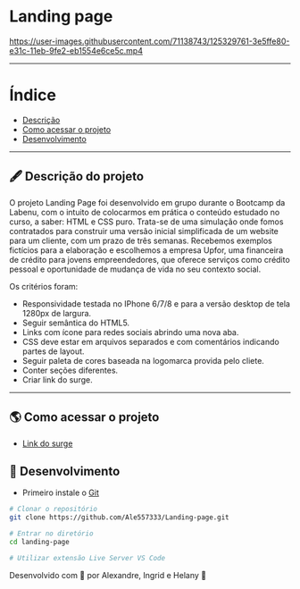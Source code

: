 
# Landing page

https://user-images.githubusercontent.com/71138743/125329761-3e5ffe80-e31c-11eb-9fe2-eb1554e6ce5c.mp4

---

# Índice

- [Descrição](#-descrição-do-projeto)
- [Como acessar o projeto](#-como-acessar-o-projeto)
- [Desenvolvimento](#-desenvolvimento)

---

## 🖋 Descrição do projeto

O projeto Landing Page foi desenvolvido em grupo durante o Bootcamp da Labenu, com o intuito de colocarmos em prática o conteúdo estudado no curso, a saber: HTML e CSS puro. Trata-se de uma simulação onde fomos contratados para construir uma versão inicial simplificada de um website para um cliente, com um prazo de três semanas. Recebemos exemplos fictícios para a elaboração e escolhemos a empresa Upfor, uma financeira de crédito para jovens empreendedores, que oferece serviços como crédito pessoal e oportunidade de mudança de vida no seu contexto social. 

Os critérios foram: 
- Responsividade testada no IPhone 6/7/8 e para a versão desktop de tela 1280px de largura.
- Seguir semântica do HTML5.
- Links com ícone para redes sociais abrindo uma nova aba.
- CSS deve estar em arquivos separados e com comentários indicando partes de layout.
- Seguir paleta de cores baseada na logomarca provida pelo cliete.
- Conter seções diferentes.
- Criar link do surge.


---

## 🌎 Como acessar o projeto

- [Link do surge](https://projeto-upfour-labenu-johnson.surge.sh)

## 🚀 Desenvolvimento

- Primeiro instale o [Git](https://git-scm.com/)
```bash
# Clonar o repositório
git clone https://github.com/Ale557333/Landing-page.git

# Entrar no diretório
cd landing-page

# Utilizar extensão Live Server VS Code

```

Desenvolvido com 🧡 por Alexandre, Ingrid e Helany 🤝
